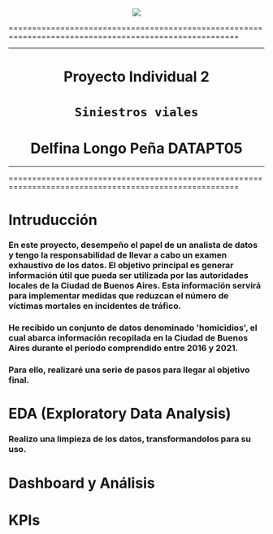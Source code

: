 <p align="center"><img src= 'images\road_accidents_1.jpg'></p>

=======================================================================================================

---

<h1 align='center'>Proyecto Individual 2</h1>

# <h1 align='center'>**`Siniestros viales`**</h1>

<h1 align='center'>Delfina Longo Peña DATAPT05</h3>

---

=======================================================================================================

# Intruducción

### En este proyecto, desempeño el papel de un analista de datos y tengo la responsabilidad de llevar a cabo un examen exhaustivo de los datos. El objetivo principal es generar información útil que pueda ser utilizada por las autoridades locales de la Ciudad de Buenos Aires. Esta información servirá para implementar medidas que reduzcan el número de víctimas mortales en incidentes de tráfico.
### He recibido un conjunto de datos denominado 'homicidios', el cual abarca información recopilada en la Ciudad de Buenos Aires durante el período comprendido entre 2016 y 2021.
### Para ello, realizaré una serie de pasos para llegar al objetivo final.

# EDA (Exploratory Data Analysis)
### Realizo una limpieza de los datos, transformandolos para su uso.

# Dashboard y Análisis
###

# KPIs
###